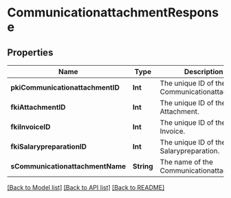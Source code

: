 # CommunicationattachmentResponse

## Properties
Name | Type | Description | Notes
------------ | ------------- | ------------- | -------------
**pkiCommunicationattachmentID** | **Int** | The unique ID of the Communicationattachment | 
**fkiAttachmentID** | **Int** | The unique ID of the Attachment. | [optional] 
**fkiInvoiceID** | **Int** | The unique ID of the Invoice. | [optional] 
**fkiSalarypreparationID** | **Int** | The unique ID of the Salarypreparation. | [optional] 
**sCommunicationattachmentName** | **String** | The name of the Communicationattachment | 

[[Back to Model list]](../README.md#documentation-for-models) [[Back to API list]](../README.md#documentation-for-api-endpoints) [[Back to README]](../README.md)



